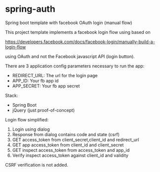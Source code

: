 # spring-auth
Spring boot template with facebook OAuth login (manual flow)

This project template implements a facebook login flow using based on 

https://developers.facebook.com/docs/facebook-login/manually-build-a-login-flow

using OAuth and not the Facebook javascript API (login button).

There are 3 application config parameters necessary to run the app:

* REDIRECT_URL: The url for the login page
* APP_ID: Your fb app id
* APP_SECRET: Your fb app secret


Stack: 
* Spring Boot
* jQuery (just proof-of-concept)


Login flow simplified:
1. Login using dialog
2. Response from dialog contains code and state (csrf)
3. GET access_token from client_secret,client_id and redirect_url
4. GET app access_token from client_id and client_secret
5. GET inspect access_token from access_token and app_id
6. Verify inspect access_token against client_id and validity

CSRF verification is not added.